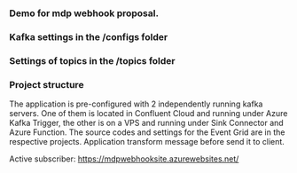 ### Demo for mdp webhook proposal.

### Kafka settings in the /configs folder
### Settings of topics in the /topics folder

### Project structure


The application is pre-configured with 2 independently running kafka servers. One of them is located in Confluent Cloud and running under Azure Kafka Trigger, the other is on a VPS and running under Sink Connector and Azure Function. The source codes and settings for the Event Grid are in the respective projects. Application transform message before send it to client.

Active subscriber: https://mdpwebhooksite.azurewebsites.net/
